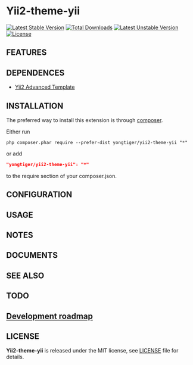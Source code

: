 # Yii2-theme-yii

[![Latest Stable Version](https://poser.pugx.org/yongtiger/yii2-theme-yii/v/stable)](https://packagist.org/packages/yongtiger/yii2-theme-yii)
[![Total Downloads](https://poser.pugx.org/yongtiger/yii2-theme-yii/downloads)](https://packagist.org/packages/yongtiger/yii2-theme-yii) 
[![Latest Unstable Version](https://poser.pugx.org/yongtiger/yii2-theme-yii/v/unstable)](https://packagist.org/packages/yongtiger/yii2-theme-yii)
[![License](https://poser.pugx.org/yongtiger/yii2-theme-yii/license)](https://packagist.org/packages/yongtiger/yii2-theme-yii)


## FEATURES


## DEPENDENCES

* [Yii2 Advanced Template](https://github.com/yiisoft/yii2-app-advanced)


## INSTALLATION   

The preferred way to install this extension is through [composer](http://getcomposer.org/download/).

Either run

```
php composer.phar require --prefer-dist yongtiger/yii2-theme-yii "*"
```

or add

```json
"yongtiger/yii2-theme-yii": "*"
```

to the require section of your composer.json.


## CONFIGURATION


## USAGE


## NOTES


## DOCUMENTS


## SEE ALSO


## TODO


## [Development roadmap](docs/development-roadmap.md)


## LICENSE 
**Yii2-theme-yii** is released under the MIT license, see [LICENSE](https://opensource.org/licenses/MIT) file for details.
